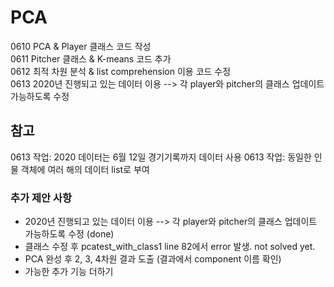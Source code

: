 # PCA
0610 PCA & Player 클래스 코드 작성 \
0611 Pitcher 클래스 & K-means 코드 추가 \
0612 최적 차원 분석 & list comprehension 이용 코드 수정 \
0613 2020년 진행되고 있는 데이터 이용 -->  각 player와 pitcher의 클래스 업데이트 가능하도록 수정

## 참고
0613 작업: 2020 데이터는 6월 12일 경기기록까지 데이터 사용
0613 작업: 동일한 인물 객체에 여러 해의 데이터 list로 부여

### 추가 제안 사항
- 2020년 진행되고 있는 데이터 이용 -->  각 player와 pitcher의 클래스 업데이트 가능하도록 수정 (done)
- 클래스 수정 후 pcatest_with_class1 line 82에서 error 발생. not solved yet.
- PCA 완성 후 2, 3, 4차원 결과 도출 (결과에서 component 이름 확인)
- 가능한 추가 기능 더하기
